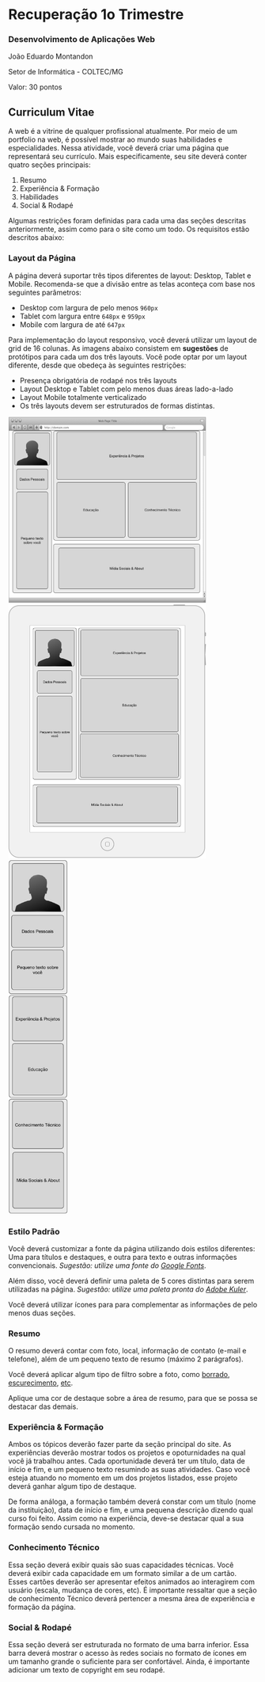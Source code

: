 # Recuperação 1o Trimestre

### Desenvolvimento de Aplicações Web 

João Eduardo Montandon

Setor de Informática - COLTEC/MG

Valor: 30 pontos

## Curriculum Vitae

A web é a vitrine de qualquer profissional atualmente. Por meio de um portfolio na web, é possível mostrar ao mundo suas habilidades e especialidades. Nessa atividade, você deverá criar uma página que representará seu currículo. Mais especificamente, seu site deverá conter quatro seções principais:

1. Resumo
2. Experiência & Formação
3. Habilidades
4. Social & Rodapé

Algumas restrições foram definidas para cada uma das seções descritas anteriormente, assim como para o site como um todo. Os requisitos estão descritos abaixo:

### Layout da Página

A página deverá suportar três tipos diferentes de layout: Desktop, Tablet e Mobile. Recomenda-se que a divisão entre as telas aconteça com base nos seguintes parâmetros:

* Desktop com largura de pelo menos `960px`
* Tablet com largura entre `648px` e `959px`
* Mobile com largura de até `647px`

Para implementação do layout responsivo, você deverá utilizar um layout de grid de 16 colunas. As imagens abaixo consistem em **sugestões** de protótipos para cada um dos três layouts. Você pode optar por um layout diferente, desde que obedeça às seguintes restrições:

* Presença obrigatória de rodapé nos três layouts
* Layout Desktop e Tablet com pelo menos duas áreas lado-a-lado
* Layout Mobile totalmente verticalizado
* Os três layouts devem ser estruturados de formas distintas.

<img src="desktop.png" width="400px" />
<img src="tablet.png" width="400px" />
<img src="mobile.png" width="120px" />

### Estilo Padrão

Você deverá customizar a fonte da página utilizando dois estilos diferentes: Uma para títulos e destaques, e outra para texto e outras informações convencionais. *Sugestão: utilize uma fonte do [Google Fonts](https://fonts.google.com/)*.

Além disso, você deverá definir uma paleta de 5 cores distintas para serem utilizadas na página. *Sugestão: utilize uma paleta pronta do [Adobe Kuler](https://color.adobe.com/explore/?filter=random&time=all)*.

Você deverá utilizar ícones para para complementar as informações de pelo menos duas seções.

### Resumo

O resumo deverá contar com foto, local, informação de contato (e-mail e telefone), além de um pequeno texto de resumo (máximo 2 parágrafos).

Você deverá aplicar algum tipo de filtro sobre a foto, como [borrado](https://www.w3schools.com/cssref/css3_pr_filter.asp), [escurecimento](https://www.w3schools.com/cssref/css3_pr_filter.asp), [etc](https://www.w3schools.com/cssref/css3_pr_filter.asp).

Aplique uma cor de destaque sobre a área de resumo, para que se possa se destacar das demais.

### Experiência & Formação

Ambos os tópicos deverão fazer parte da seção principal do site. As experiências deverão mostrar todos os projetos e opoturnidades na qual você já trabalhou antes. Cada oportunidade deverá ter um título, data de início e fim, e um pequeno texto resumindo as suas atividades. Caso você esteja atuando no momento em um dos projetos listados, esse projeto deverá ganhar algum tipo de destaque.

De forma análoga, a formação também deverá constar com um título (nome da instituição), data de início e fim, e uma pequena descrição dizendo qual curso foi feito. Assim como na experiência, deve-se destacar qual a sua formação sendo cursada no momento.

### Conhecimento Técnico

Essa seção deverá exibir quais são suas capacidades técnicas. Você deverá exibir cada capacidade em um formato similar a de um cartão. Esses cartões deverão ser apresentar efeitos animados ao interagirem com usuário (escala, mudança de cores, etc). É importante ressaltar que a seção de conhecimento Técnico deverá pertencer a mesma área de experiência e formação da página.

### Social & Rodapé

Essa seção deverá ser estruturada no formato de uma barra inferior. Essa barra deverá mostrar o acesso às redes sociais no formato de ícones em um tamanho grande o suficiente para ser confortável. Ainda, é importante adicionar um texto de copyright em seu rodapé.